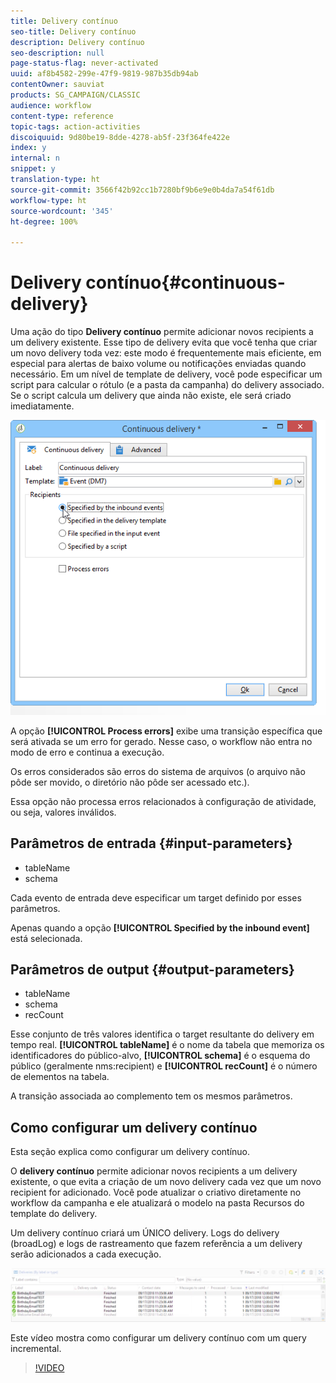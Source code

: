 ```yaml
---
title: Delivery contínuo
seo-title: Delivery contínuo
description: Delivery contínuo
seo-description: null
page-status-flag: never-activated
uuid: af8b4582-299e-47f9-9819-987b35db94ab
contentOwner: sauviat
products: SG_CAMPAIGN/CLASSIC
audience: workflow
content-type: reference
topic-tags: action-activities
discoiquuid: 9d80be19-8dde-4278-ab5f-23f364fe422e
index: y
internal: n
snippet: y
translation-type: ht
source-git-commit: 3566f42b92cc1b7280bf9b6e9e0b4da7a54f61db
workflow-type: ht
source-wordcount: '345'
ht-degree: 100%

---
```



# Delivery contínuo{#continuous-delivery}

Uma ação do tipo **Delivery contínuo** permite adicionar novos recipients a um delivery existente. Esse tipo de delivery evita que você tenha que criar um novo delivery toda vez: este modo é frequentemente mais eficiente, em especial para alertas de baixo volume ou notificações enviadas quando necessário. Em um nível de template de delivery, você pode especificar um script para calcular o rótulo (e a pasta da campanha) do delivery associado. Se o script calcula um delivery que ainda não existe, ele será criado imediatamente.

![](assets/edit_diffusion_fil.png)

A opção **[!UICONTROL Process errors]** exibe uma transição específica que será ativada se um erro for gerado. Nesse caso, o workflow não entra no modo de erro e continua a execução.

Os erros considerados são erros do sistema de arquivos (o arquivo não pôde ser movido, o diretório não pôde ser acessado etc.).

Essa opção não processa erros relacionados à configuração de atividade, ou seja, valores inválidos.

## Parâmetros de entrada {#input-parameters}

* tableName
* schema

Cada evento de entrada deve especificar um target definido por esses parâmetros.

Apenas quando a opção **[!UICONTROL Specified by the inbound event]** está selecionada.

## Parâmetros de output {#output-parameters}

* tableName
* schema
* recCount

Esse conjunto de três valores identifica o target resultante do delivery em tempo real. **[!UICONTROL tableName]** é o nome da tabela que memoriza os identificadores do público-alvo, **[!UICONTROL schema]** é o esquema do público (geralmente nms:recipient) e **[!UICONTROL recCount]** é o número de elementos na tabela.

A transição associada ao complemento tem os mesmos parâmetros.

## Como configurar um delivery contínuo

Esta seção explica como configurar um delivery contínuo.

O **delivery contínuo** permite adicionar novos recipients a um delivery existente, o que evita a criação de um novo delivery cada vez que um novo recipient for adicionado. Você pode atualizar o criativo diretamente no workflow da campanha e ele atualizará o modelo na pasta Recursos do template do delivery.

Um delivery contínuo criará um ÚNICO delivery. Logs do delivery (broadLog) e logs de rastreamento que fazem referência a um delivery serão adicionados a cada execução.

![Delivery contínuo](assets/delivery_continuous.jpg)

Este vídeo mostra como configurar um delivery contínuo com um query incremental.

>[!VIDEO](https://video.tv.adobe.com/v/25039?quality=12&captions=por_br)
